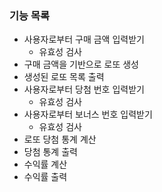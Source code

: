 ### 기능 목록
- 사용자로부터 구매 금액 입력받기
  - 유효성 검사
- 구매 금액을 기반으로 로또 생성
- 생성된 로또 목록 출력
- 사용자로부터 당첨 번호 입력받기
  - 유효성 검사
- 사용자로부터 보너스 번호 입력받기
  - 유효성 검사
- 로또 당첨 통계 계산
- 당첨 통계 출력
- 수익률 계산
- 수익률 출력